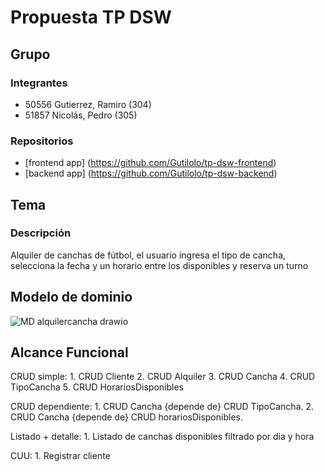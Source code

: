 # Propuesta TP DSW

## Grupo
### Integrantes
* 50556 Gutierrez, Ramiro (304)
* 51857 Nicolás, Pedro (305)

### Repositorios
* [frontend app] (https://github.com/Gutilolo/tp-dsw-frontend)
* [backend app] (https://github.com/Gutilolo/tp-dsw-backend)

## Tema
### Descripción
Alquiler de canchas de fútbol, el usuario ingresa el tipo de cancha, selecciona la fecha y un horario entre los disponibles y reserva un turno

## Modelo de dominio
![MD alquilercancha drawio](https://github.com/Gutilolo/TP---Gutierrez-Ramiro---Nicolas-Pedro/assets/133457577/c0c73c39-0f2b-49c8-9335-2f6fbf525ca1)


## Alcance Funcional

CRUD simple:          1. CRUD Cliente
                      2. CRUD Alquiler
                      3. CRUD Cancha
                      4. CRUD TipoCancha
                      5. CRUD HorariosDisponibles

CRUD dependiente:     1. CRUD Cancha {depende de} CRUD TipoCancha. 
                      2. CRUD Cancha {depende de} CRUD horariosDisponibles.

Listado + detalle:   	1. Listado de canchas disponibles filtrado por dia y hora 
                      
                    
CUU:                  1. Registrar cliente
                      




